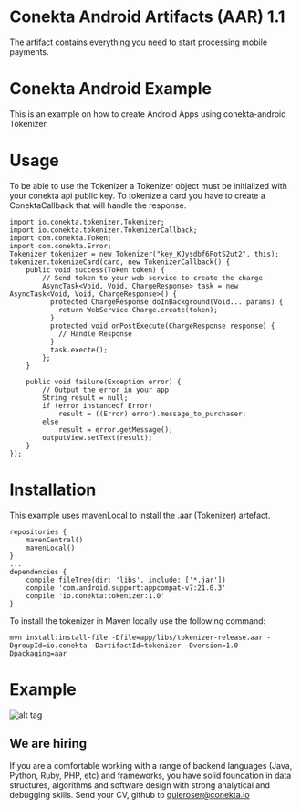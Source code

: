 # Conekta Android Artifacts (AAR) 1.1
The artifact contains everything you need to start processing mobile payments.

# Conekta Android Example

This is an example on how to create Android Apps using conekta-android Tokenizer.

# Usage
To be able to use the Tokenizer a Tokenizer object must be initialized with your conekta api public key.
To tokenize a card you have to create a ConektaCallback that will handle the response.
```
import io.conekta.tokenizer.Tokenizer;
import io.conekta.tokenizer.TokenizerCallback;
import com.conekta.Token;
import com.conekta.Error;
Tokenizer tokenizer = new Tokenizer("key_KJysdbf6PotS2ut2", this);
tokenizer.tokenizeCard(card, new TokenizerCallback() {
    public void success(Token token) {
        // Send token to your web service to create the charge
        AsyncTask<Void, Void, ChargeResponse> task = new AsyncTask<Void, Void, ChargeResponse>() {
          protected ChargeResponse doInBackground(Void... params) {
            return WebService.Charge.create(token);
          }
          protected void onPostExecute(ChargeResponse response) {
            // Handle Response
          }
          task.execte();
        };
    }

    public void failure(Exception error) {
        // Output the error in your app
        String result = null;
        if (error instanceof Error)
            result = ((Error) error).message_to_purchaser;
        else
            result = error.getMessage();
        outputView.setText(result);
    }
});
```
# Installation
This example uses mavenLocal to install the .aar (Tokenizer) artefact.
```
repositories {
    mavenCentral()
    mavenLocal()
}
...
dependencies {
    compile fileTree(dir: 'libs', include: ['*.jar'])
    compile 'com.android.support:appcompat-v7:21.0.3'
    compile 'io.conekta:tokenizer:1.0'
}
```
To install the tokenizer in Maven locally use the following command:
```
mvn install:install-file -Dfile=app/libs/tokenizer-release.aar -DgroupId=io.conekta -DartifactId=tokenizer -Dversion=1.0 -Dpackaging=aar
```
# Example
![alt tag](https://raw.githubusercontent.com/conekta/conekta-android/master/readme_files/screen.png?token=AAg1lvVJXYuvYIqmOaIpM0ZW_tMJrM95ks5VCiLhwA%3D%3D)

We are hiring
-------------

If you are a comfortable working with a range of backend languages (Java, Python, Ruby, PHP, etc) and frameworks, you have solid foundation in data structures, algorithms and software design with strong analytical and debugging skills. 
Send your CV, github to quieroser@conekta.io
